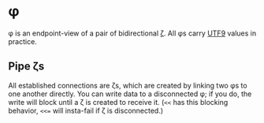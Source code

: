 # φ
φ is an endpoint-view of a pair of bidirectional [ζ](zeta.md). All φs carry [UTF9](utf9.md) values in practice.


## Pipe ζs
All established connections are ζs, which are created by linking two φs to one another directly. You can write data to a disconnected φ; if you do, the write will block until a ζ is created to receive it. (`<<` has this blocking behavior, `<<=` will insta-fail if ζ is disconnected.)
